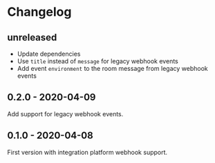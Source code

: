 # Changelog

## unreleased

* Update dependencies
* Use `title` instead of `message` for legacy webhook events
* Add event `environment` to the room message from legacy webhook events

## 0.2.0 - 2020-04-09

Add support for legacy webhook events.

## 0.1.0 - 2020-04-08

First version with integration platform webhook support.
